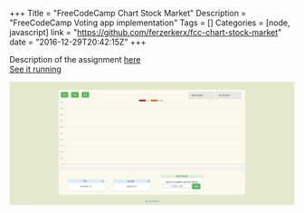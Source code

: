 +++
Title = "FreeCodeCamp Chart Stock Market"
Description = "FreeCodeCamp Voting app implementation"
Tags = []
Categories = [node, javascript]
link = "https://github.com/ferzerkerx/fcc-chart-stock-market"
date = "2016-12-29T20:42:15Z"
+++

Description of the assignment <a href="https://www.freecodecamp.com/challenges/chart-the-stock-market" target="_blank">here</a>
<br/>
<a href="https://damp-sands-17502.herokuapp.com/" target="_blank">See it running</a>

<img src="https://github.com/ferzerkerx/fcc-chart-stock-market/blob/master/fcc-stock-market.png" class="project-img img-responsive"/>